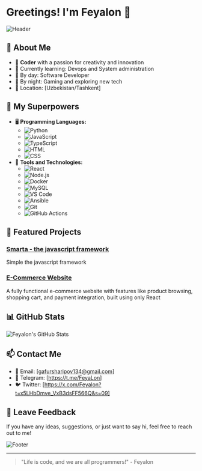 # Greetings! I'm Feyalon 👋

![Header](https://camo.githubusercontent.com/2ae00213bab5af42c4428f5bd43eb884ec812ec3f44211f163172b04f9176011/68747470733a2f2f6d65646961332e67697068792e636f6d2f6d656469612f4e334e474d66674c4c766954796d6e6358312f67697068792e6769663f6369643d6563663035653437643332787a39397076397a64346232776b62336e6579727a3273643777646d6773716b3470696d6d2665703d76315f676966735f736561726368267269643d67697068792e6769662663743d67)

## 🚀 About Me
- 🌟 **Coder** with a passion for creativity and innovation
- 🌱 Currently learning: Devops and System administration
- 💼 By day: Software Developer
- 🌌 By night: Gaming and exploring new tech
- 📍 Location: [Uzbekistan/Tashkent]

## 🔧 My Superpowers
- 🖥️ **Programming Languages:** 
  - ![Python](https://img.shields.io/badge/-Python-3776AB?logo=python&logoColor=white&style=flat) 
  - ![JavaScript](https://img.shields.io/badge/-JavaScript-F7DF1E?logo=javascript&logoColor=white&style=flat)
  - ![TypeScript](https://img.shields.io/badge/-TypeScript-3178C6?logo=typescript&logoColor=white&style=flat)
  - ![HTML](https://img.shields.io/badge/-HTML5-E34F26?logo=html5&logoColor=white&style=flat)
  - ![CSS](https://img.shields.io/badge/-CSS3-1572B6?logo=css3&logoColor=white&style=flat)
- 🔨 **Tools and Technologies:** 
  - ![React](https://img.shields.io/badge/-React-61DAFB?logo=react&logoColor=white&style=flat)
  - ![Node.js](https://img.shields.io/badge/-Node.js-339933?logo=node.js&logoColor=white&style=flat)
  - ![Docker](https://img.shields.io/badge/-Docker-2496ED?logo=docker&logoColor=white&style=flat)
  - ![MySQL](https://img.shields.io/badge/-MySQL-4479A1?logo=mysql&logoColor=white&style=flat)
  - ![VS Code](https://img.shields.io/badge/-VS%20Code-007ACC?logo=visual-studio-code&logoColor=white&style=flat)
  - ![Ansible](https://img.shields.io/badge/-Ansible-EE0000?logo=ansible&logoColor=white&style=flat)
  - ![Git](https://img.shields.io/badge/-Git-F05032?logo=git&logoColor=white&style=flat)
  - ![GitHub Actions](https://img.shields.io/badge/-GitHub%20Actions-2088FF?logo=github-actions&logoColor=white&style=flat)

## 🌟 Featured Projects
### [Smarta - the javascript framework](https://github.com/Feyalon/Smarta)
Simple the javascript framework

### [E-Commerce Website](https://github.com/Feyalon/Sultan)
A fully functional e-commerce website with features like product browsing, shopping cart, and payment integration, built using only React

## 📊 GitHub Stats
![Feyalon's GitHub Stats](https://github-readme-stats.vercel.app/api?username=feyalon&show_icons=true&theme=radical)

## 📫 Contact Me
- 📧 Email: [gafursharipov134@gmail.com]
- 💼 Telegram: [https://t.me/FeyaLon]
- 🐦 Twitter: [https://x.com/Feyalon?t=x5LHbDmve_VxB3dsFF566Q&s=09]

## 💬 Leave Feedback
If you have any ideas, suggestions, or just want to say hi, feel free to reach out to me!


![Footer](https://camo.githubusercontent.com/438efb4f333360e5636ae615e461eb4312f0fd2f2c98fd7779ef493aeda81669/68747470733a2f2f6d65646961342e67697068792e636f6d2f6d656469612f377a4a67717653626a4248324d2f67697068792e6769663f6369643d65636630356534376a306f6a7434756e6a6c366a6c74796661756b6c6c7932696a346f77726f346178767963756d39742665703d76315f737469636b6572735f736561726368267269643d67697068792e6769662663743d73)

---
> "Life is code, and we are all programmers!" - Feyalon
